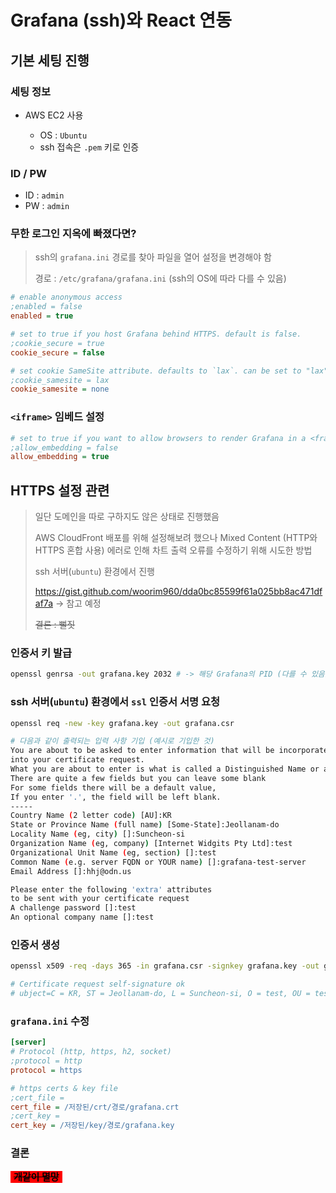 # Grafana (ssh)와 React 연동

## 기본 세팅 진행

### 세팅 정보

- AWS EC2 사용

  - OS : `Ubuntu`
  - ssh 접속은 `.pem` 키로 인증

### ID / PW

- ID : `admin`
- PW : `admin`

### 무한 로그인 지옥에 빠졌다면?

> ssh의 `grafana.ini` 경로를 찾아 파일을 열어 설정을 변경해야 함
>
> 경로 : `/etc/grafana/grafana.ini` (ssh의 OS에 따라 다를 수 있음)

```ini
# enable anonymous access
;enabled = false
enabled = true

# set to true if you host Grafana behind HTTPS. default is false.
;cookie_secure = true
cookie_secure = false

# set cookie SameSite attribute. defaults to `lax`. can be set to "lax", "strict", "none" and "disabled"
;cookie_samesite = lax
cookie_samesite = none
```

### `<iframe>` 임베드 설정

```ini
# set to true if you want to allow browsers to render Grafana in a <frame>, <iframe>, <embed> or <object>. default is false.
;allow_embedding = false
allow_embedding = true
```

## HTTPS 설정 관련

> 일단 도메인을 따로 구하지도 않은 상태로 진행했음
>
> AWS CloudFront 배포를 위해 설정해보려 했으나 Mixed Content (HTTP와 HTTPS 혼합 사용) 에러로 인해 차트 출력 오류를 수정하기 위해 시도한 방법
>
> ssh 서버(`ubuntu`) 환경에서 진행
>
> https://gist.github.com/woorim960/dda0bc85599f61a025bb8ac471dfaf7a -> 참고 예정
>
> ~~결론 : 뻘짓~~

### 인증서 키 발급

```bash
openssl genrsa -out grafana.key 2032 # -> 해당 Grafana의 PID (다를 수 있음)
```

### ssh 서버(`ubuntu`) 환경에서 `ssl` 인증서 서명 요청

```bash
openssl req -new -key grafana.key -out grafana.csr

# 다음과 같이 출력되는 입력 사항 기입 (예시로 기입한 것)
You are about to be asked to enter information that will be incorporated
into your certificate request.
What you are about to enter is what is called a Distinguished Name or a DN.
There are quite a few fields but you can leave some blank
For some fields there will be a default value,
If you enter '.', the field will be left blank.
-----
Country Name (2 letter code) [AU]:KR
State or Province Name (full name) [Some-State]:Jeollanam-do
Locality Name (eg, city) []:Suncheon-si
Organization Name (eg, company) [Internet Widgits Pty Ltd]:test
Organizational Unit Name (eg, section) []:test
Common Name (e.g. server FQDN or YOUR name) []:grafana-test-server
Email Address []:hhj@odn.us

Please enter the following 'extra' attributes
to be sent with your certificate request
A challenge password []:test
An optional company name []:test
```

### 인증서 생성

```bash
openssl x509 -req -days 365 -in grafana.csr -signkey grafana.key -out grafana.crt

# Certificate request self-signature ok
# ubject=C = KR, ST = Jeollanam-do, L = Suncheon-si, O = test, OU = test, CN = grafana-test-server, # emailAddress = hhj@odn.us
```

### `grafana.ini` 수정

```ini
[server]
# Protocol (http, https, h2, socket)
;protocol = http
protocol = https

# https certs & key file
;cert_file =
cert_file = /저장된/crt/경로/grafana.crt
;cert_key =
cert_key = /저장된/key/경로/grafana.key
```

### 결론

<span style="background-color: #FF0000; color: black; padding-left: 5px; padding-right: 5px; font-size: 15px">**~~개같이 멸망~~**</span>
